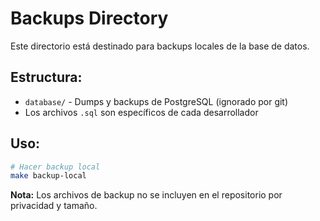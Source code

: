 # Backups Directory

Este directorio está destinado para backups locales de la base de datos.

## Estructura:
- `database/` - Dumps y backups de PostgreSQL (ignorado por git)
- Los archivos `.sql` son específicos de cada desarrollador

## Uso:
```bash
# Hacer backup local
make backup-local
```

**Nota:** Los archivos de backup no se incluyen en el repositorio por privacidad y tamaño.
